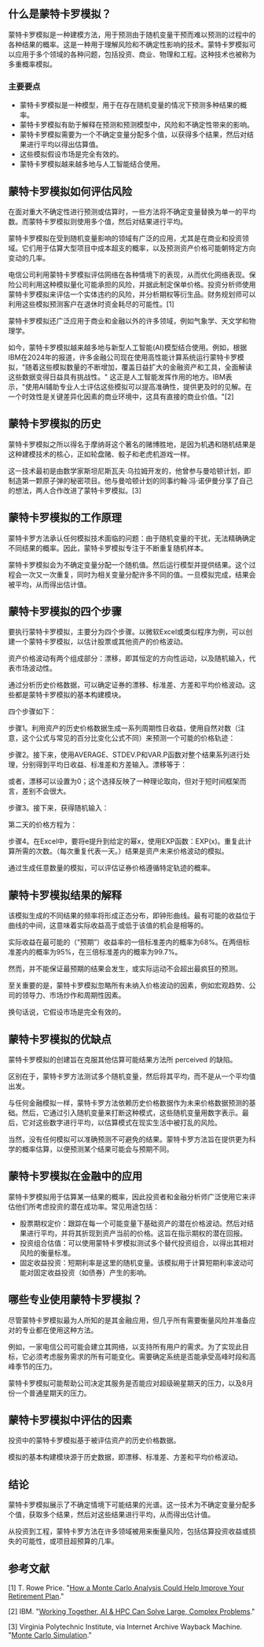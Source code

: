 ## 什么是蒙特卡罗模拟？

蒙特卡罗模拟是一种建模方法，用于预测由于随机变量干预而难以预测的过程中的各种结果的概率。这是一种用于理解风险和不确定性影响的技术。蒙特卡罗模拟可以应用于多个领域的各种问题，包括投资、商业、物理和工程。这种技术也被称为多重概率模拟。

### 主要要点

- 蒙特卡罗模拟是一种模型，用于在存在随机变量的情况下预测多种结果的概率。
- 蒙特卡罗模拟有助于解释在预测和预测模型中，风险和不确定性带来的影响。
- 蒙特卡罗模拟需要为一个不确定变量分配多个值，以获得多个结果，然后对结果进行平均以得出估算值。
- 这些模拟假设市场是完全有效的。
- 蒙特卡罗模拟越来越多地与人工智能结合使用。

## 蒙特卡罗模拟如何评估风险

在面对重大不确定性进行预测或估算时，一些方法将不确定变量替换为单一的平均数。而蒙特卡罗模拟则使用多个值，然后对结果进行平均。

蒙特卡罗模拟在受到随机变量影响的领域有广泛的应用，尤其是在商业和投资领域。它们用于估算大型项目中成本超支的概率，以及预测资产价格可能朝特定方向变动的几率。

电信公司利用蒙特卡罗模拟评估网络在各种情境下的表现，从而优化网络表现。保险公司利用这种模拟量化可能承担的风险，并据此制定保单价格。投资分析师使用蒙特卡罗模拟来评估一个实体违约的风险，并分析期权等衍生品。财务规划师可以利用这些模拟预测客户在退休时资金耗尽的可能性。[1]

蒙特卡罗模拟还广泛应用于商业和金融以外的许多领域，例如气象学、天文学和物理学。

如今，蒙特卡罗模拟越来越多地与新型人工智能(AI)模型结合使用。例如，根据IBM在2024年的报道，许多金融公司现在使用高性能计算系统运行蒙特卡罗模拟，"随着这些模拟数量的不断增加，覆盖日益扩大的金融资产和工具，全面解读这些数据变得日益具有挑战性。" 这正是人工智能发挥作用的地方。IBM表示，"使用AI辅助专业人士评估这些模拟可以提高准确性，提供更及时的见解。在一个时效性是关键差异化因素的商业环境中，这具有直接的商业价值。"[2]

## 蒙特卡罗模拟的历史

蒙特卡罗模拟之所以得名于摩纳哥这个著名的赌博胜地，是因为机遇和随机结果是这种建模技术的核心，正如轮盘赌、骰子和老虎机游戏一样。

这一技术最初是由数学家斯坦尼斯瓦夫·乌拉姆开发的，他曾参与曼哈顿计划，即制造第一颗原子弹的秘密项目。他与曼哈顿计划的同事约翰·冯·诺伊曼分享了自己的想法，两人合作改进了蒙特卡罗模拟。[3]

## 蒙特卡罗模拟的工作原理

蒙特卡罗方法承认任何模拟技术面临的问题：由于随机变量的干扰，无法精确确定不同结果的概率。因此，蒙特卡罗模拟专注于不断重复随机样本。

蒙特卡罗模拟会为不确定变量分配一个随机值。然后运行模型并提供结果。这个过程会一次又一次重复，同时为相关变量分配许多不同的值。一旦模拟完成，结果会被平均，从而得出估计值。

## 蒙特卡罗模拟的四个步骤

要执行蒙特卡罗模拟，主要分为四个步骤。以微软Excel或类似程序为例，可以创建一个蒙特卡罗模拟，以估计股票或其他资产的价格波动。

资产价格波动有两个组成部分：漂移，即其恒定的方向性运动，以及随机输入，代表市场波动性。

通过分析历史价格数据，可以确定证券的漂移、标准差、方差和平均价格波动。这些都是蒙特卡罗模拟的基本构建模块。

四个步骤如下：

步骤1。利用资产的历史价格数据生成一系列周期性日收益，使用自然对数（注意，这个公式与常见的百分比变化公式不同）来预测一个可能的价格轨迹：

步骤2。接下来，使用AVERAGE、STDEV.P和VAR.P函数对整个结果系列进行处理，分别得到平均日收益、标准差和方差输入。漂移等于：

或者，漂移可以设置为0；这个选择反映了一种理论取向，但对于短时间框架而言，差别不会很大。

步骤3。接下来，获得随机输入：

第二天的价格方程为：

步骤4。在Excel中，要将e提升到给定的幂x，使用EXP函数：EXP(x)。重复此计算所需的次数。（每次重复代表一天。）结果是资产未来价格波动的模拟。

通过生成任意数量的模拟，可以评估证券价格遵循特定轨迹的概率。

## 蒙特卡罗模拟结果的解释

该模拟生成的不同结果的频率将形成正态分布，即钟形曲线。最有可能的收益位于曲线的中间，这意味着实际收益高于或低于该值的机会是相等的。

实际收益在最可能的（“预期”）收益率的一倍标准差内的概率为68%。在两倍标准差内的概率为95%，在三倍标准差内的概率为99.7%。

然而，并不能保证最预期的结果会发生，或实际运动不会超出最疯狂的预测。

至关重要的是，蒙特卡罗模拟忽略所有未纳入价格波动的因素，例如宏观趋势、公司的领导力、市场炒作和周期性因素。

换句话说，它假设市场是完全有效的。

## 蒙特卡罗模拟的优缺点

蒙特卡罗模拟的创建旨在克服其他估算可能结果方法所 perceived 的缺陷。

区别在于，蒙特卡罗方法测试多个随机变量，然后将其平均，而不是从一个平均值出发。

与任何金融模拟一样，蒙特卡罗方法依赖历史价格数据作为未来价格数据预测的基础。然后，它通过引入随机变量来打断这种模式，这些随机变量用数字表示。最后，它对这些数字进行平均，以估算模式在现实生活中被打乱的风险。

当然，没有任何模拟可以准确预测不可避免的结果。蒙特卡罗方法旨在提供更为科学的概率估算，以便预测某个结果可能会与预期不同。

## 蒙特卡罗模拟在金融中的应用

蒙特卡罗模拟用于估算某一结果的概率，因此投资者和金融分析师广泛使用它来评估他们所考虑投资的潜在成功率。常见用途包括：

- 股票期权定价：跟踪在每一个可能变量下基础资产的潜在价格波动。然后对结果进行平均，并将其折现到资产当前的价格。这旨在指示期权的潜在回报。
- 投资组合估值：可以使用蒙特卡罗模拟测试多个替代投资组合，以得出其相对风险的衡量标准。
- 固定收益投资：短期利率是这里的随机变量。该模拟用于计算短期利率波动可能对固定收益投资（如债券）产生的影响。

## 哪些专业使用蒙特卡罗模拟？

尽管蒙特卡罗模拟最为人所知的是其金融应用，但几乎所有需要衡量风险并准备应对的专业都在使用这种方法。

例如，一家电信公司可能会建立其网络，以支持所有用户的需求。为了实现此目标，它必须考虑服务需求的所有可能变化。需要确定系统是否能承受高峰时段和高峰季节的压力。

蒙特卡罗模拟可能帮助公司决定其服务是否能应对超级碗星期天的压力，以及8月份一个普通星期天的压力。

## 蒙特卡罗模拟中评估的因素

投资中的蒙特卡罗模拟基于被评估资产的历史价格数据。

模拟的基本构建模块源于历史数据，即漂移、标准差、方差和平均价格波动。

## 结论

蒙特卡罗模拟展示了不确定情境下可能结果的光谱。这一技术为不确定变量分配多个值，获取多个结果，然后对这些结果进行平均，从而得出估计值。

从投资到工程，蒙特卡罗方法在许多领域被用来衡量风险，包括估算投资收益或损失的可能性，或项目超预算的几率。

## 参考文献

[1] T. Rowe Price. "[How a Monte Carlo Analysis Could Help Improve Your Retirement Plan](https://www.troweprice.com/personal-investing/resources/insights/how-monte-carlo-analysis-could-improve-your-retirement-plan.html)."

[2] IBM. "[Working Together, AI & HPC Can Solve Large, Complex Problems](https://community.ibm.com/community/user/cloud/blogs/john-easton/2024/03/25/working-together-ai-hpc-can-solve-large-complex-ch?CommunityKey=74d589b7-7276-4d70-acf5-0fc26430c6c0)."

[3] Virginia Polytechnic Institute, via Internet Archive Wayback Machine. "[Monte Carlo Simulation](https://web.archive.org/web/20201025115012/https://sites.google.com/a/vt.edu/monte-carlo-simulation/history)."